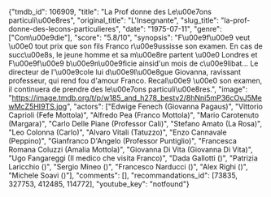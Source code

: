 {"tmdb_id": 106909, "title": "La Prof donne des Le\u00e7ons particuli\u00e8res", "original_title": "L'Insegnante", "slug_title": "la-prof-donne-des-lecons-particulieres", "date": "1975-07-11", "genre": ["Com\u00e9die"], "score": "5.8/10", "synopsis": "F\u00e9f\u00e9 veut \u00e0 tout prix que son fils Franco r\u00e9ussisse son examen. En cas de succ\u00e8s, le jeune homme et sa m\u00e8re partent \u00e0 Londres et F\u00e9f\u00e9 b\u00e9n\u00e9ficie ainsid'un mois de c\u00e9libat... Le directeur de l'\u00e9cole lui d\u00e9l\u00e8gue Giovanna, ravissant professeur, qui rend fou d'amour Franco. Recal\u00e9 \u00e0 son examen, il continuera de prendre des le\u00e7ons particuli\u00e8res.", "image": "https://image.tmdb.org/t/p/w185_and_h278_bestv2/8hNni5mP36cOvJ5MewMcZ5HI9TS.jpg", "actors": ["Edwige Fenech (Giovanna Pagaus)", "Vittorio Caprioli (Fefe Mottola)", "Alfredo Pea (Franco Mottola)", "Mario Carotenuto (Margara)", "Carlo Delle Piane (Professor Cali)", "Stefano Amato (La Rosa)", "Leo Colonna (Carlo)", "Alvaro Vitali (Tatuzzo)", "Enzo Cannavale (Peppino)", "Gianfranco D'Angelo (Professor Puntiglio)", "Francesca Romana Coluzzi (Amalia Mottola)", "Giovanna Di Vita (Giovanna Di Vita)", "Ugo Fangareggi (Il medico che visita Franco)", "Dada Gallotti ()", "Patrizia Laricchio ()", "Sergio Mineo ()", "Francesco Narducci ()", "Alex Righi ()", "Michele Soavi ()"], "comments": [], "recommandations_id": [73835, 327753, 412485, 114772], "youtube_key": "notfound"}